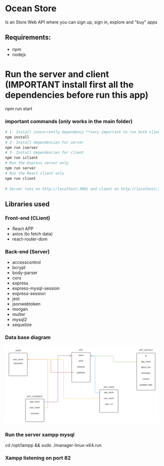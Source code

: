 # **Ocean Store**
Is an Store Web API where you can sign up, sign in, explore and "buy" apps

## Requirements:
- npm
- nodejs

# Run the server and client (**IMPORTANT** install first all the dependencies before run this app)
npm run start

### important commands (**only works in the main folder**)
``` bash
# 1- Install concurrently dependency **very important to run both client and server at the same time**
npm install
# 2- Install dependencies for server
npm run iserver
# 3- Install dependencies for client
npm run iclient
# Run the Express server only
npm run server
# Run the React client only
npm run client

# Server runs on http://localhost:3001 and client on http://localhost:3000
```

## Libraries used
### Front-end (CLient)
- React APP
- axios (to fetch data)
- react-router-dom
### Back-end (Server)
- accesscontrol
- bcrypt
- body-parser
- cors
- express
- express-mysql-session
- express-session
- jest
- jsonwebtoken
- morgan
- multer
- mysql2
- sequelize

### Data base diagram
![The DB Diagram](/images/db.diagran.svg)


### Run the server xampp mysql
cd /opt/lampp && sudo ./manager-linux-x64.run

### Xampp listening on port 82
